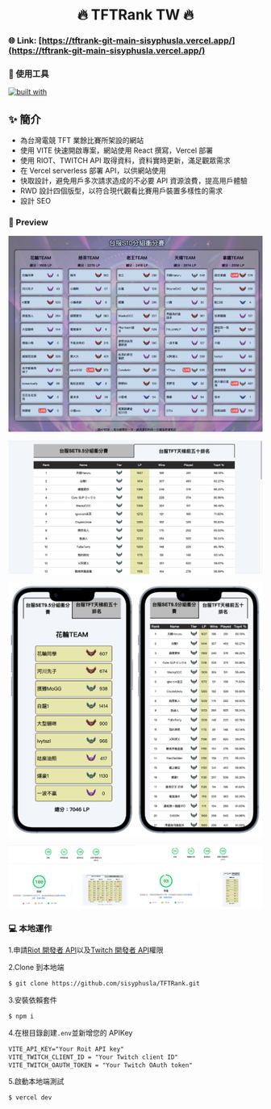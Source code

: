 <div align="center">

# 🔥 TFTRank TW 🔥

</div>

### 🌐 Link: [https://tftrank-git-main-sisyphusla.vercel.app/](https://tftrank-git-main-sisyphusla.vercel.app/)

### 🧩 使用工具

[![built with](https://skillicons.dev/icons?i=js,html,scss,react,vite,vercel)](https://skillicons.dev)

## ✨ 簡介

- 為台灣電競 TFT 業餘比賽所架設的網站
- 使用 VITE 快速開啟專案，網站使用 React 撰寫，Vercel 部署
- 使用 RIOT、TWITCH API 取得資料，資料實時更新，滿足觀眾需求
- 在 Vercel serverless 部署 API，以供網站使用
- 快取設計，避免用戶多次請求造成的不必要 API 資源浪費，提高用戶體驗
- RWD 設計四個版型，以符合現代觀看比賽用戶裝置多樣性的需求
- 設計 SEO

### 👀 Preview

![](assets/computer_preview_1.png)

![](assets/computer_preview_2.png)

![](assets/mobile_preview.png)

![](assets/pagespeed.webp)

### 💻 本地運作

1.申請[Riot 開發者 API](https://developer.riotgames.com/apis)以及[Twitch 開發者 API](https://dev.twitch.tv/docs/api/)權限

2.Clone 到本地端

```bash
$ git clone https://github.com/sisyphusla/TFTRank.git
```

3.安裝依賴套件

```bash
$ npm i
```

4.在根目錄創建`.env`並新增您的 APIKey

```
VITE_API_KEY="Your Roit API key"
VITE_TWITCH_CLIENT_ID = "Your Twitch client ID"
VITE_TWITCH_OAUTH_TOKEN = "Your Twitch OAuth token"
```

5.啟動本地端測試

```bash
$ vercel dev
```
